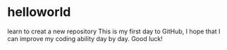 # helloworld
learn to creat a new repository
This is my first day to GitHub, I hope that I can improve my coding ability day by day.
Good luck!
